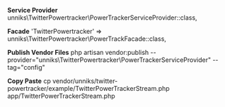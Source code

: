 
**Service Provider**
unniks\TwitterPowertracker\PowerTrackerServiceProvider::class,

**Facade**
'TwitterPowertracker' => unniks\TwitterPowertracker\PowerTrackFacade::class,

**Publish Vendor Files**
php artisan vendor:publish --provider="unniks\TwitterPowertracker\PowerTrackerServiceProvider" --tag="config"

**Copy Paste**
cp vendor/unniks/twitter-powertracker/example/TwitterPowerTrackerStream.php app/TwitterPowerTrackerStream.php
